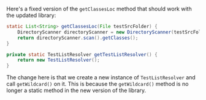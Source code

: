 Here's a fixed version of the `getClassesLoc` method that should work with the updated library:

```java
static List<String> getClassesLoc(File testSrcFolder) {
    DirectoryScanner directoryScanner = new DirectoryScanner(testSrcFolder, getTestListResolver().getWildcard());
    return directoryScanner.scan().getClasses();
}

private static TestListResolver getTestListResolver() {
    return new TestListResolver();
}
```

The change here is that we create a new instance of `TestListResolver` and call `getWildcard()` on it. This is because the `getWildcard()` method is no longer a static method in the new version of the library.